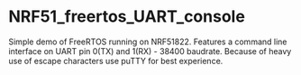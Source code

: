 # NRF51_freertos_UART_console
 Simple demo of FreeRTOS running on NRF51822. Features a command line interface on UART pin 0(TX) and 1(RX) - 38400 baudrate. Because of heavy use of escape characters use puTTY for best experience.
